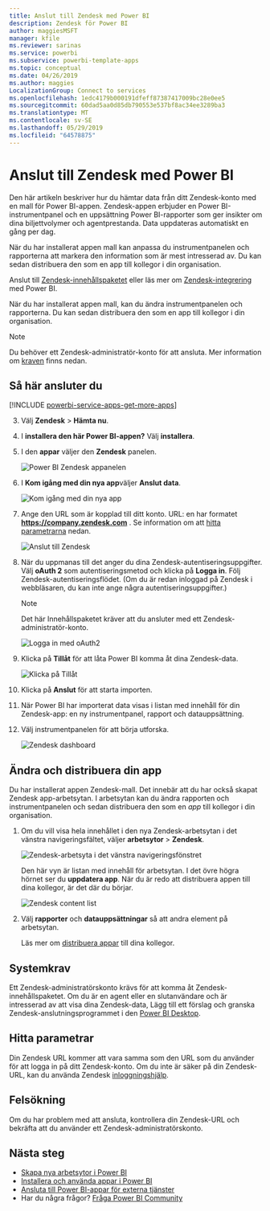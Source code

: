```yaml
---
title: Anslut till Zendesk med Power BI
description: Zendesk för Power BI
author: maggiesMSFT
manager: kfile
ms.reviewer: sarinas
ms.service: powerbi
ms.subservice: powerbi-template-apps
ms.topic: conceptual
ms.date: 04/26/2019
ms.author: maggies
LocalizationGroup: Connect to services
ms.openlocfilehash: 1edc4179b000191dfeff87387417009bc28e0ee5
ms.sourcegitcommit: 60dad5aa0d85db790553e537bf8ac34ee3289ba3
ms.translationtype: MT
ms.contentlocale: sv-SE
ms.lasthandoff: 05/29/2019
ms.locfileid: "64578875"
---
```

# <a name="connect-to-zendesk-with-power-bi"></a>Anslut till Zendesk med Power BI

Den här artikeln beskriver hur du hämtar data från ditt Zendesk-konto med en mall för Power BI-appen. Zendesk-appen erbjuder en Power BI-instrumentpanel och en uppsättning Power BI-rapporter som ger insikter om dina biljettvolymer och agentprestanda. Data uppdateras automatiskt en gång per dag. 

När du har installerat appen mall kan anpassa du instrumentpanelen och rapporterna att markera den information som är mest intresserad av. Du kan sedan distribuera den som en app till kollegor i din organisation.

Anslut till [Zendesk-innehållspaketet](https://app.powerbi.com/getdata/services/zendesk) eller läs mer om [Zendesk-integrering](https://powerbi.microsoft.com/integrations/zendesk) med Power BI.

När du har installerat appen mall, kan du ändra instrumentpanelen och rapporterna. Du kan sedan distribuera den som en app till kollegor i din organisation.

>[!NOTE]
>Du behöver ett Zendesk-administratör-konto för att ansluta. Mer information om [kraven](#system-requirements) finns nedan.

## <a name="how-to-connect"></a>Så här ansluter du

[!INCLUDE [powerbi-service-apps-get-more-apps](./includes/powerbi-service-apps-get-more-apps.md)]

3. Välj **Zendesk** \> **Hämta nu**.
4. I **installera den här Power BI-appen?** Välj **installera**.
4. I den **appar** väljer den **Zendesk** panelen.

    ![Power BI Zendesk appanelen](media/service-connect-to-zendesk/power-bi-zendesk-tile.png)

6. I **Kom igång med din nya app**väljer **Anslut data**.

    ![Kom igång med din nya app](media/service-tutorial-connect-to-github/power-bi-github-app-tutorial-connect-data.png)

4. Ange den URL som är kopplad till ditt konto. URL: en har formatet **https://company.zendesk.com** . Se information om att [hitta parametrarna](#finding-parameters) nedan.
   
   ![Anslut till Zendesk](media/service-connect-to-zendesk/pbi_zendeskconnect.png)

5. När du uppmanas till det anger du dina Zendesk-autentiseringsuppgifter.  Välj **oAuth 2** som autentiseringsmetod och klicka på **Logga in**. Följ Zendesk-autentiseringsflödet. (Om du är redan inloggad på Zendesk i webbläsaren, du kan inte ange några autentiseringsuppgifter.)
   
   > [!NOTE]
   > Det här Innehållspaketet kräver att du ansluter med ett Zendesk-administratör-konto. 
   > 
   
   ![Logga in med oAuth2](media/service-connect-to-zendesk/pbi_zendesksignin.png)
6. Klicka på **Tillåt** för att låta Power BI komma åt dina Zendesk-data.
   
   ![Klicka på Tillåt](media/service-connect-to-zendesk/zendesk2.jpg)
7. Klicka på **Anslut** för att starta importen. 
8. När Power BI har importerat data visas i listan med innehåll för din Zendesk-app: en ny instrumentpanel, rapport och datauppsättning.
9. Välj instrumentpanelen för att börja utforska.

    ![Zendesk dashboard](media/service-connect-to-zendesk/power-bi-zendesk-dashboard.png)
   
## <a name="modify-and-distribute-your-app"></a>Ändra och distribuera din app

Du har installerat appen Zendesk-mall. Det innebär att du har också skapat Zendesk app-arbetsytan. I arbetsytan kan du ändra rapporten och instrumentpanelen och sedan distribuera den som en *app* till kollegor i din organisation. 

1. Om du vill visa hela innehållet i den nya Zendesk-arbetsytan i det vänstra navigeringsfältet, väljer **arbetsytor** > **Zendesk**. 

    ![Zendesk-arbetsyta i det vänstra navigeringsfönstret](media/service-connect-to-zendesk/power-bi-zendesk-workspace-left-nav.png)

    Den här vyn är listan med innehåll för arbetsytan. I det övre högra hörnet ser du **uppdatera app**. När du är redo att distribuera appen till dina kollegor, är det där du börjar. 

    ![Zendesk content list](media/service-connect-to-zendesk/power-bi-zendesk-content-list.png)

2. Välj **rapporter** och **datauppsättningar** så att andra element på arbetsytan.

    Läs mer om [distribuera appar](service-create-distribute-apps.md) till dina kollegor.

## <a name="system-requirements"></a>Systemkrav
Ett Zendesk-administratörskonto krävs för att komma åt Zendesk-innehållspaketet. Om du är en agent eller en slutanvändare och är intresserad av att visa dina Zendesk-data, Lägg till ett förslag och granska Zendesk-anslutningsprogrammet i den [Power BI Desktop](desktop-connect-to-data.md).

## <a name="finding-parameters"></a>Hitta parametrar
Din Zendesk URL kommer att vara samma som den URL som du använder för att logga in på ditt Zendesk-konto. Om du inte är säker på din Zendesk-URL, kan du använda Zendesk [inloggningshjälp](https://www.zendesk.com/login/).

## <a name="troubleshooting"></a>Felsökning
Om du har problem med att ansluta, kontrollera din Zendesk-URL och bekräfta att du använder ett Zendesk-administratörskonto.

## <a name="next-steps"></a>Nästa steg

* [Skapa nya arbetsytor i Power BI](service-create-the-new-workspaces.md)
* [Installera och använda appar i Power BI](consumer/end-user-apps.md)
* [Ansluta till Power BI-appar för externa tjänster](service-connect-to-services.md)
* Har du några frågor? [Fråga Power BI Community](http://community.powerbi.com/)

